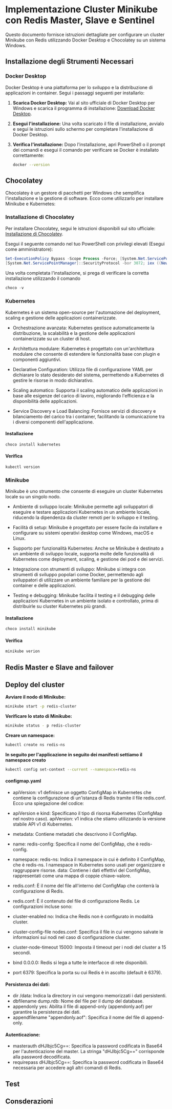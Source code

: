 # Implementazione Cluster Minikube con Redis Master, Slave e Sentinel

Questo documento fornisce istruzioni dettagliate per configurare un cluster Minikube con Redis utilizzando Docker Desktop e Chocolatey su un sistema Windows.

## Installazione degli Strumenti Necessari

### Docker Desktop

Docker Desktop è una piattaforma per lo sviluppo e la distribuzione di applicazioni in container. Segui i passaggi seguenti per installarlo:

1. **Scarica Docker Desktop:**
   Vai al sito ufficiale di Docker Desktop per Windows e scarica il programma di installazione: [Download Docker Desktop](https://www.docker.com/products/docker-desktop).

2. **Esegui l'installazione:**
   Una volta scaricato il file di installazione, avvialo e segui le istruzioni sullo schermo per completare l'installazione di Docker Desktop.

3. **Verifica l'installazione:**
   Dopo l'installazione, apri PowerShell o il prompt dei comandi e esegui il comando per verificare se Docker è installato correttamente:
   ```bash
   docker --version

## Chocolatey

Chocolatey è un gestore di pacchetti per Windows che semplifica l'installazione e la gestione di software. Ecco come utilizzarlo per installare Minikube e Kubernetes:

### Installazione di Chocolatey

Per installare Chocolatey, segui le istruzioni disponibili sul sito ufficiale: [Installazione di Chocolatey](https://chocolatey.org/install).

Esegui il seguente comando nel tuo PowerShell con privilegi elevati (Esegui come amministratore):

```powershell
Set-ExecutionPolicy Bypass -Scope Process -Force; [System.Net.ServicePointManager]::SecurityProtocol
[System.Net.ServicePointManager]::SecurityProtocol -bor 3072; iex ((New-Object System.Net.WebClient).DownloadString('https://chocolatey.org/install.ps1'))
```
Una volta completata l'installazione, si prega di verificare la corretta installazione utilizzando il comando
```powershell
choco -v
```

### Kubernetes
Kubernetes è un sistema open-source per l'automazione del deployment, scaling e gestione delle applicazioni containerizzate.

- Orchestrazione avanzata: Kubernetes gestisce automaticamente la distribuzione, la scalabilità e la gestione delle applicazioni containerizzate su un cluster di host.

- Architettura modulare: Kubernetes è progettato con un'architettura modulare che consente di estendere le funzionalità base con plugin e componenti aggiuntivi.

- Declarative Configuration: Utilizza file di configurazione YAML per dichiarare lo stato desiderato del sistema, permettendo a Kubernetes di gestire le risorse in 
  modo dichiarativo.

- Scaling automatico: Supporta il scaling automatico delle applicazioni in base alle esigenze del carico di lavoro, migliorando l'efficienza e la disponibilità delle 
  applicazioni.

- Service Discovery e Load Balancing: Fornisce servizi di discovery e bilanciamento del carico tra i container, facilitando la comunicazione tra i diversi componenti 
  dell'applicazione.

#### Installazione
```powershell
choco install kubernetes
```
#### Verifica 
```powershell
kubectl version
```




### Minikube
Minikube è uno strumento che consente di eseguire un cluster Kubernetes locale su un singolo nodo.

- Ambiente di sviluppo locale: Minikube permette agli sviluppatori di eseguire e testare applicazioni Kubernetes in un ambiente locale, riducendo la dipendenza da 
  cluster remoti per lo sviluppo e il testing.

- Facilità di setup: Minikube è progettato per essere facile da installare e configurare su sistemi operativi desktop come Windows, macOS e Linux.

- Supporto per funzionalità Kubernetes: Anche se Minikube è destinato a un ambiente di sviluppo locale, supporta molte delle funzionalità di Kubernetes come 
  deployment, scaling, e gestione dei pod e dei servizi.

- Integrazione con strumenti di sviluppo: Minikube si integra con strumenti di sviluppo popolari come Docker, permettendo agli sviluppatori di utilizzare un ambiente 
  familiare per la gestione dei container e delle applicazioni.

- Testing e debugging: Minikube facilita il testing e il debugging delle applicazioni Kubernetes in un ambiente isolato e controllato, prima di distribuirle su 
  cluster Kubernetes più grandi.

#### Installazione
```powershell
choco install minikube
```
#### Verifica 
```powershell
minikube verion
```

## Redis Master  e Slave and failover 


## Deploy del cluster 
**Avviare il nodo di Minikube:**
```bash
minikube start -p redis-cluster 
```
 **Verificare lo stato di Minikube:**
 ```bash
minikube status - p redis-cluster
``` 
**Creare un namespace:**
```bash
kubectl create ns redis-ns
``` 
**In seguito  per l'applicazione in seguito dei manifesti settiamo il namespace creato** 
```bash
kubectl config set-context --current --namespace=redis-ns
```
#### configmap.yaml 
- apiVersion: v1 definisce un oggetto ConfigMap in Kubernetes che contiene la configurazione di un'istanza di Redis tramite il file redis.conf. Ecco una spiegazione 
  del codice:
- apiVersion e kind: Specificano il tipo di risorsa Kubernetes (ConfigMap nel nostro caso). apiVersion: v1 indica che stiamo utilizzando la versione stabile API v1 
  di Kubernetes.
- metadata: Contiene metadati che descrivono il ConfigMap.
- name: redis-config: Specifica il nome del ConfigMap, che è redis-config.
- namespace: redis-ns: Indica il namespace in cui è definito il ConfigMap, che è redis-ns. I namespace in Kubernetes sono usati per organizzare e raggruppare risorse.
  data: Contiene i dati effettivi del ConfigMap, rappresentati come una mappa di coppie chiave-valore.

- redis.conf: È il nome del file all'interno del ConfigMap che conterrà la configurazione di Redis.
- redis.conf: È il contenuto del file di configurazione Redis. Le configurazioni incluse sono:

- cluster-enabled no: Indica che Redis non è configurato in modalità cluster.

- cluster-config-file nodes.conf: Specifica il file in cui vengono salvate le informazioni sui nodi nel caso di configurazione cluster.

- cluster-node-timeout 15000: Imposta il timeout per i nodi del cluster a 15 secondi.

- bind 0.0.0.0: Redis si lega a tutte le interfacce di rete disponibili.

- port 6379: Specifica la porta su cui Redis è in ascolto (default è 6379).

#### Persistenza dei dati:

- dir /data: Indica la directory in cui vengono memorizzati i dati persistenti.
- dbfilename dump.rdb: Nome del file per il dump del database.
- appendonly yes: Abilita il file di append-only (appendonly.aof) per garantire la persistenza dei dati.
- appendfilename "appendonly.aof": Specifica il nome del file di append-only.
#### Autenticazione:
- masterauth dHJlbjc5Cg==: Specifica la password codificata in Base64 per l'autenticazione del master. La stringa "dHJlbjc5Cg==" corrisponde alla password 
  decodificata.
- requirepass dHJlbjc5Cg==: Specifica la password codificata in Base64 necessaria per accedere agli altri comandi di Redis.



## Test 

## Consderazioni 



